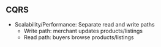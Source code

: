 ## CQRS
- Scalability/Performance: Separate read and write paths
    - Write path: merchant updates products/listings
    - Read path: buyers browse products/listings